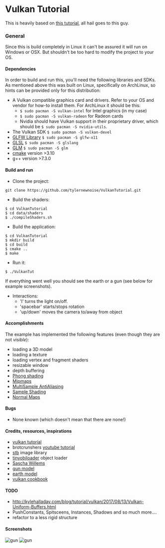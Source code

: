 # Vulkan Tutorial

This is heavily based on [this tutorial](https://vulkan-tutorial.com), all hail goes to this guy.

### General

Since this is build completely in Linux it can't be assured it will run on Windows or OSX. But shouldn't be too hard to modify the project to your OS.

#### Dependencies
In order to build and run this, you'll need the following libraries and SDKs. As mentioned above this was built on Linux, specifically on ArchLinux, so hints can be provided only for this distribution:
* A Vulkan compatible graphics card and drivers. Refer to your OS and vendor for how-to install them. For ArchLinux it should be this:
  * ```$ sudo pacman -S vulkan-intel``` for Intel graphics (in my case)
  * ```$ sudo pacman -S vulkan-radeon``` for Radeon cards
  * Nvidia should have Vulkan support in their proprietary driver, which should be ```$ sudo pacman -S nvidia-utils```.
* The Vulkan SDK ```$ sudo pacman -S vulkan-devel```
* [GLFW Library](https://www.glfw.org/) ```$ sudo pacman -S glfw-x11```
* [GLSL](https://github.com/KhronosGroup/glslang) ```$ sudo pacman -S glslang```
* [GLM](https://glm.g-truc.net/0.9.9/index.html ) ```$ sudo pacman -S glm```
* [cmake](cmake.org) version >3.10
* g++ version >7.3.0
 
#### Build and run
* Clone the project:

```git clone https://github.com/tylernewnoise/VulkanTutorial.git```
* Build the shaders:
```
$ cd VulkanTutorial
$ cd data/shaders
$ ./compileShaders.sh
```
* Build the application:
 ```
 $ cd VulkanTutorial
 $ mkdir build
 $ cd build
 $ cmake ..
 $ make
```

* Run it:

```$ ./VulkanTut```

If everything went well you should see the earth or a gun (see below for example screenshots).

* Interactions:
    * 'l' turns the light on/off.
    * 'spacebar' starts/stops rotation
    * 'up/down' moves the camera to/away from object

#### Accomplishments

The example has implemented the following features (even though they are not _visible_):
* loading a 3D model
* loading a texture
* loading vertex and fragment shaders
* resizable window
* depth buffering
* [Phong shading](https://en.wikipedia.org/wiki/Phong_shading)
* [Mipmaps](https://en.wikipedia.org/wiki/Mipmap)
* [MultiSample AntiAliasing](https://en.wikipedia.org/wiki/Multisample_anti-aliasing)
* [Sample Shading](https://www.khronos.org/registry/vulkan/specs/1.0/html/vkspec.html#primsrast-sampleshading)
* [Normal Maps](https://en.wikipedia.org/wiki/Normal_mapping)

#### Bugs
* None known (which doesn't mean that there are none!)

#### Credits, resources, inspirations

* [vulkan tutorial](https://vulkan-tutorial.com)
* brotcrunshers [youtube tutorial](https://www.youtube.com/watch?v=mzVFHEmnRLg&index=1&list=PL58qjcU5nk8uH9mmlASm4SFy1yuPzDAH0)
* [stb](https://github.com/nothings/stb) image library
* [tinyobjloader](https://github.com/syoyo/tinyobjloader) object loader
* [Sascha Willems](https://github.com/SaschaWillems/Vulkan)
* [gun model](https://free3d.com/3d-model/45-acp-smith-and-wesson-13999.html)
* [earth model](https://free3d.com/3d-model/planet-earth-99065.html)
* [vulkan cookbook](https://github.com/PacktPublishing/Vulkan-Cookbook)

#### TODO
* http://kylehalladay.com/blog/tutorial/vulkan/2017/08/13/Vulkan-Uniform-Buffers.html
* PushConstants, Spitsceens, Instances, Shadows and so much more....
* refactor to a less rigid structure

#### Screenshots
![gun](earth.png)
![gun](gun.png)
